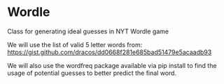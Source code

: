 # Wordle
Class for generating ideal guesses in NYT Wordle game

We will use the list of valid 5 letter words from:
https://gist.github.com/dracos/dd0668f281e685bad51479e5acaadb93

We will also use the wordfreq package available via pip install
to find the usage of potential guesses to better predict the final
word.